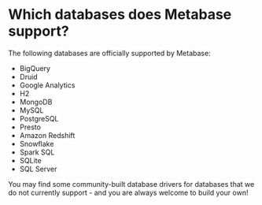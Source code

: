 # Which databases does Metabase support?

The following databases are officially supported by Metabase:

* BigQuery
* Druid
* Google Analytics
* H2
* MongoDB
* MySQL
* PostgreSQL
* Presto
* Amazon Redshift
* Snowflake
* Spark SQL
* SQLite
* SQL Server

You may find some community-built database drivers for databases that we do not currently support - and you are always welcome to build your own!
